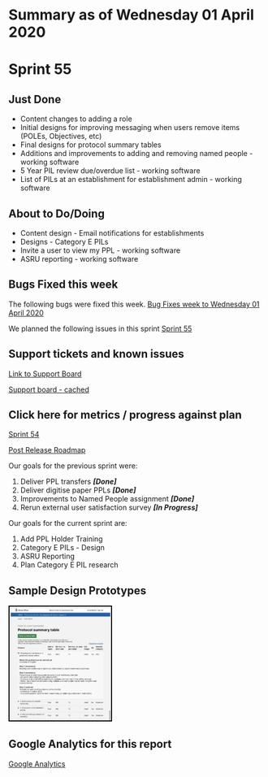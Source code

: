 # Summary as of Wednesday 01 April 2020 

# Sprint 55

## Just Done
* Content changes to adding a role
* Initial designs for improving messaging when users remove items (POLEs, Objectives, etc)
* Final designs for protocol summary tables
* Additions and improvements to adding and removing named people - working software
* 5 Year PIL review due/overdue list - working software
* List of PILs at an establishment for establishment admin - working software

## About to Do/Doing
* Content design - Email notifications for establishments
* Designs - Category E PILs
* Invite a user to view my PPL - working software
* ASRU reporting - working software

## Bugs Fixed this week
The following bugs were fixed this week.
[Bug Fixes week to Wednesday 01 April 2020](graphs/bugs01042020.png)

We planned the following issues in this sprint 
[Sprint 55](graphs/sprint01042020.png)

## Support tickets and known issues
[Link to Support Board](https://collaboration.homeoffice.gov.uk/jira/secure/RapidBoard.jspa?rapidView=1717&selectedIssue=ASSB-253)

[Support board - cached](graphs/supportBoard01042020.png)

## Click here for metrics / progress against plan
[Sprint 54](graphs/progress01042020.png)

[Post Release Roadmap](graphs/roadmap01042020.png)

Our goals for the previous sprint were:
1. Deliver PPL transfers ***[Done]***
2. Deliver digitise paper PPLs ***[Done]***
3. Improvements to Named People assignment ***[Done]***
4. Rerun external user satisfaction survey ***[In Progress]***


Our goals for the current sprint are:
1. Add PPL Holder Training 
2. Category E PILs - Design 
3. ASRU Reporting 
4. Plan Category E PIL research

## Sample Design Prototypes
<a href="graphs/proto1_01042020.png"><img src="graphs/proto1_01042020.png" alt="HTML5 Icon" width="200" style="border:2px solid black"></a>
<br>


## Google Analytics for this report
[Google Analytics](graphs/GA01042020.png)

